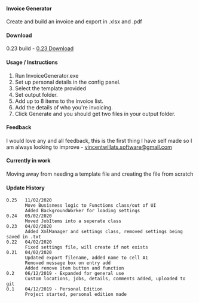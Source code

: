 #### Invoice Generator #### 

Create and build an invoice and export in .xlsx and .pdf


#### Download ####

0.23 build - [0.23 Download](https://github.com/VincentWillats/InvoiceGenerator/releases/tag/0.23)

#### Usage / Instructions ####

1. Run InvoiceGenerator.exe
2. Set up personal details in the config panel.
3. Select the template provided 
4. Set output folder.
5. Add up to 8 items to the invoice list.
6. Add the details of who you're invoicing.
7. Click Generate and you should get two files in your output folder.



#### Feedback ####

I would love any and all feedback, this is the first thing I have self made so I am always looking to improve - vincentwillats.software@gmail.com



#### Currently in work ####

Moving away from needing a template file and creating the file from scratch

#### Update History ####
      
    0.25   11/02/2020
           Move Busisness logic to Functions class/out of UI
           Added BackgroundWorker for loading settings
    0.24   05/02/2020
           Moved JobItems into a seperate class
    0.23   04/02/2020
           Added XmlManager and settings class, removed settings being saved in .txt
    0.22   04/02/2020
           Fixed settings file, will create if not exists
    0.21   04/02/2020
           Updated export filename, added name to cell A1
           Removed message box on entry add
           Added remove item button and function
    0.2    06/12/2019 - Expanded for general use
           Custom locations, jobs, details, comments added, uploaded to git
    0.1    04/12/2019 - Personal Edition
           Project started, personal edition made

